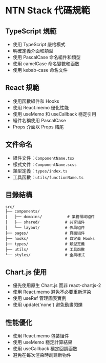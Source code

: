 # NTN Stack 代碼規範

## TypeScript 規範
- 使用 TypeScript 嚴格模式
- 明確定義介面和類型
- 使用 PascalCase 命名組件和類型
- 使用 camelCase 命名變數和函數
- 使用 kebab-case 命名文件

## React 規範
- 使用函數組件和 Hooks
- 使用 React.memo 優化性能
- 使用 useMemo 和 useCallback 穩定引用
- 組件名稱使用 PascalCase
- Props 介面以 Props 結尾

## 文件命名
- 組件文件：`ComponentName.tsx`
- 樣式文件：`ComponentName.scss`
- 類型定義：`types/index.ts`
- 工具函數：`utils/functionName.ts`

## 目錄結構
```
src/
├── components/
│   ├── domains/           # 業務領域組件
│   ├── shared/           # 共享組件
│   └── layout/           # 佈局組件
├── pages/                # 頁面組件
├── hooks/                # 自定義 Hooks
├── types/                # 類型定義
├── utils/                # 工具函數
└── styles/               # 全局樣式
```

## Chart.js 使用
- 優先使用原生 Chart.js 而非 react-chartjs-2
- 使用 React.memo 避免不必要重新渲染
- 使用 useRef 管理圖表實例
- 使用 update('none') 避免動畫閃爍

## 性能優化
- 使用 React.memo 包裝組件
- 使用 useMemo 穩定計算結果
- 使用 useCallback 穩定回調函數
- 避免在每次渲染時創建新物件